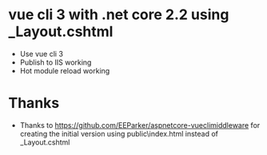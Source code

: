 # vue cli 3 with .net core 2.2 using _Layout.cshtml
- Use vue cli 3
- Publish to IIS working
- Hot module reload working

# Thanks
- Thanks to https://github.com/EEParker/aspnetcore-vueclimiddleware for creating the initial version using public\index.html instead of _Layout.cshtml
